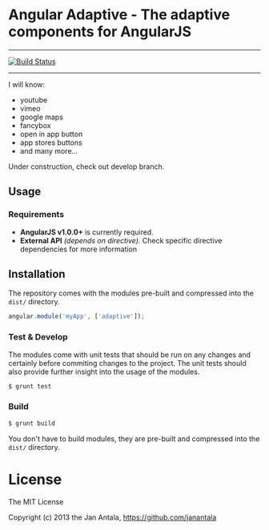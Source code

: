 # Angular Adaptive - The adaptive components for AngularJS

***

[![Build Status](https://secure.travis-ci.org/janantala/angular-adaptive.png)](https://travis-ci.org/janantala/angular-adaptive)

***

I will know:
* youtube
* vimeo
* google maps
* fancybox
* open in app button
* app stores buttons
* and many more...

Under construction, check out develop branch.

## Usage

### Requirements

* **AngularJS v1.0.0+** is currently required.
* **External API** _(depends on directive)._ Check specific directive dependencies for more information

## Installation

The repository comes with the modules pre-built and compressed into the `dist/` directory.

```javascript
angular.module('myApp', ['adaptive']);
```

### Test & Develop

The modules come with unit tests that should be run on any changes and certainly before commiting changes to the project.  The unit tests should also provide further insight into the usage of the modules.

```bash
$ grunt test
```

### Build

```bash
$ grunt build
```

You don't have to build modules, they are pre-built and compressed into the `dist/` directory.


License
======================

The MIT License

Copyright (c) 2013 the Jan Antala, https://github.com/janantala
